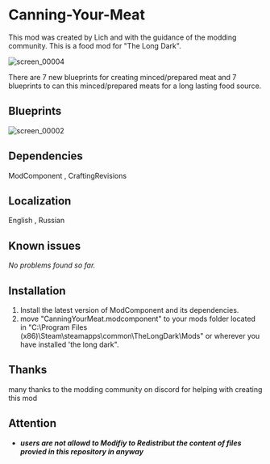 # Canning-Your-Meat
This mod was created by Lich and with the guidance of the modding community. This is a food mod for "The Long Dark".

![screen_00004](https://github.com/user-attachments/assets/2a7e71b1-3049-40f0-994a-e776d591bce5)

There are 7 new blueprints for creating minced/prepared meat and 7 blueprints to can this minced/prepared meats for a long lasting food source.

## Blueprints

![screen_00002](https://github.com/user-attachments/assets/8bfcb3c9-f603-45b9-a935-f04d8508a6fe)

## Dependencies
ModComponent , CraftingRevisions
## Localization
English , Russian
## Known issues
*No problems found so far.*
## Installation
1. Install the latest version of ModComponent and its dependencies.
2. move "CanningYourMeat.modcomponent" to your mods folder located in "C:\Program Files (x86)\Steam\steamapps\common\TheLongDark\Mods" or wherever you have installed 'the long dark".
## Thanks
many thanks to the modding community on discord for helping with creating this mod
## Attention
- ***users are not allowd to Modifiy to Redistribut the content of files provied in this repository in anyway***
